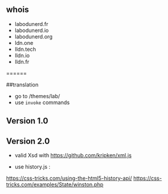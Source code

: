 ## whois

* labodunerd.fr
* labodunerd.io
* labodunerd.org
* ldn.one
* lldn.tech
* lldn.io
* lldn.fr

======

##translation

* go to /themes/lab/
* use `invoke` commands

## Version 1.0

## Version 2.0

* valid Xsd with https://github.com/kripken/xml.js

* use history.js :

https://css-tricks.com/using-the-html5-history-api/
https://css-tricks.com/examples/State/winston.php
